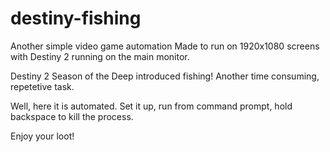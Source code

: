 # destiny-fishing
Another simple video game automation
Made to run on 1920x1080 screens with Destiny 2 running on the main monitor.

Destiny 2 Season of the Deep introduced fishing! Another time consuming, repetetive task.

Well, here it is automated. Set it up, run from command prompt, hold backspace to kill the process.

Enjoy your loot!
